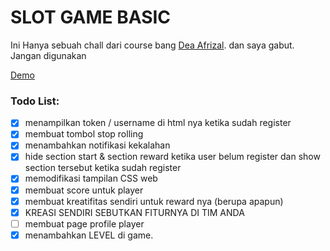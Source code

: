 # SLOT GAME BASIC

Ini Hanya sebuah chall dari course bang [Dea Afrizal](https://www.instagram.com/dea.afrizal/).
dan saya gabut.
Jangan digunakan

[Demo](https://rizsyad.github.io/gamepeluang/)

### Todo List:

- [x] menampilkan token / username di html nya ketika sudah register
- [x] membuat tombol stop rolling
- [x] menambahkan notifikasi kekalahan
- [x] hide section start & section reward ketika user belum register dan show section tersebut ketika sudah register
- [x] memodifikasi tampilan CSS web
- [x] membuat score untuk player
- [x] membuat kreatifitas sendiri untuk reward nya (berupa apapun)
- [x] KREASI SENDIRI SEBUTKAN FITURNYA DI TIM ANDA
- [ ] membuat page profile player
- [x] menambahkan LEVEL di game.
